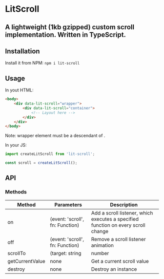 # LitScroll

## A lightweight (1kb gzipped) custom scroll implementation. Written in TypeScript.

## Installation

Install it from NPM:
`npm i lit-scroll`

## Usage

In yout HTML:

```html
<body>
    <div data-lit-scroll="wrapper">
        <div data-lit-scroll="container">
            <!-- Layout here -->
        </div>
    </div>
</body>
```

Note: wrapper element must be a descendant of <body>.

In your JS:

```javascript
import createLitScroll from 'lit-scroll';

const scroll = createLitScroll();
```

## API

### Methods

| Method          | Parameters                      | Description                                                                       |
| --------------- | ------------------------------- | --------------------------------------------------------------------------------- |
| on              | (event: 'scroll', fn: Function) | Add a scroll listener, which executes a specified function on every scroll change |
| off             | (event: 'scroll', fn: Function) | Remove a scroll listener animation                                                |
| scrollTo        | (target: string                 | number                                                                            | Element, opts: { native?: boolean }) | Scroll to an element (via selector, document top offset, or element reference) |
| getCurrentValue | none                            | Get a current scroll value                                                        |
| destroy         | none                            | Destroy an instance                                                               |
